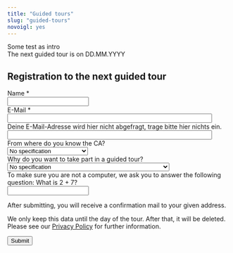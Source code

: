 ```yaml
---
title: "Guided tours"
slug: "guided-tours"
novoigl: yes
---
```


<form action="/fuehrungen/send.php" method="post" accept-charset="utf-8">
<p>Some test as intro
<br>
The next guided tour is on DD.MM.YYYY</p>

<h2>Registration to the next guided tour</h2>
<div class="field">
    <label class="label" for="full_name">Name *</label>
	<div class="control has-icons-left">
        <input type="text" name="full_name" value="" class="input required" maxlength="100" required/>
        <span class="icon is-small is-left">
            <i class="icon-user"></i>
        </span>
    </div>
</div>
<div class="field">
    <label class="label" for="email">E-Mail *</label>
    <div class="control has-icons-left">
        <input type="email" name="email" value="" class="input required email"
            id="email" size="55" required/>
        <span class="icon is-small is-left">
            <i class="icon-mail-alt"></i>
        </span>
    </div>
</div> 
<!-- Schutz vor der Benutzung des Formulars mit Computern. Es ist wird nicht angezeigt. -->
<div class="field extra-field">
    <label class="label" for="mail">Deine E-Mail-Adresse wird hier nicht abgefragt, trage bitte hier nichts ein.</label>
    <div class="control has-icons-left">
        <input type="email" name="mail" value="" class="input email"
            id="mail" size="55"/>
    </div>
</div>
<div class="field">
    <label class="label" for="fromWhere">From where do you know the CA?</label>
    <div class="control">
        <div class="select">
            <select name="fromWhere">
                <option>No specification</option>
                <option>Website</option>
                <option>Instagram</option>
                <option>Newspaper</option>
                <option>Television</option>
                <option>From people who live there</option>
                <option>Other</option>
            </select>
        </div>
    </div>
</div>
<div class="field">
    <label class="label" for="interest">Why do you want to take part in a guided tour?</label>
    <div class="control">
        <div class="select">
            <select name="interest">
                <option>No specification</option>
                <option>I am interested in the self-administration</option>
                <option>I am interested in ecological building and living</option>
                <option>I might want to move in myself</option>
                <option>I would like to invest in the CA as a sustainable investment</option>
                <option>Other</option>
            </select>
        </div>
    </div>
</div>
<div class="field">
    <label class="label" for="spam_protection">To make sure you are not a computer, we ask you to answer the following question: What is 2 + 7? </label>
    <div class="spam_protection">
        <input class="input" type="text" placeholder="" maxlength="10" name="spam_protection">
    </div>
</div>
<p>After submitting, you will receive a confirmation mail to your given address.</p>
<p>We only keep this data until the day of the tour. After that, it will be deleted. Please see our <a href="https://collegiumacademicum.de/datenschutz/">Privacy Policy</a> for further information.</p>

<div class="field">
    <div class="control">
        <label class="sr-only" for="submit"></label>
          <input type="hidden" name="language" value="en">
        <input type="submit" name="submit" value="Submit" class="button is-link" id="submit">
    </div>
</div>

</form>